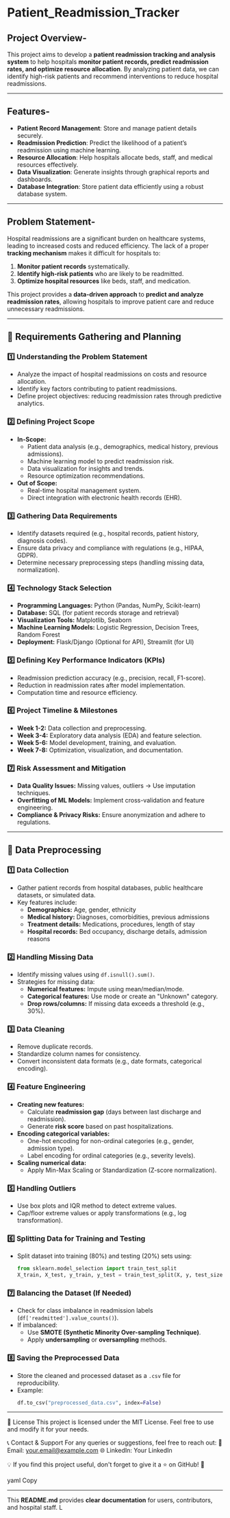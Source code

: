 # Patient_Readmission_Tracker 

## Project Overview-  
This project aims to develop a **patient readmission tracking and analysis system** to help hospitals **monitor patient records, predict readmission rates, and optimize resource allocation**. By analyzing patient data, we can identify high-risk patients and recommend interventions to reduce hospital readmissions.  

---

## Features-  
- **Patient Record Management**: Store and manage patient details securely.  
- **Readmission Prediction**: Predict the likelihood of a patient’s readmission using machine learning.  
- **Resource Allocation**: Help hospitals allocate beds, staff, and medical resources effectively.  
- **Data Visualization**: Generate insights through graphical reports and dashboards.  
- **Database Integration**: Store patient data efficiently using a robust database system.  

---

## Problem Statement-  
Hospital readmissions are a significant burden on healthcare systems, leading to increased costs and reduced efficiency. The lack of a proper **tracking mechanism** makes it difficult for hospitals to:  
1. **Monitor patient records** systematically.  
2. **Identify high-risk patients** who are likely to be readmitted.  
3. **Optimize hospital resources** like beds, staff, and medication.  

This project provides a **data-driven approach** to **predict and analyze readmission rates**, allowing hospitals to improve patient care and reduce unnecessary readmissions.  

---

## 📌 Requirements Gathering and Planning  

### 1️⃣ **Understanding the Problem Statement**  
- Analyze the impact of hospital readmissions on costs and resource allocation.  
- Identify key factors contributing to patient readmissions.  
- Define project objectives: reducing readmission rates through predictive analytics.  

### 2️⃣ **Defining Project Scope**  
- **In-Scope:**  
  - Patient data analysis (e.g., demographics, medical history, previous admissions).  
  - Machine learning model to predict readmission risk.  
  - Data visualization for insights and trends.  
  - Resource optimization recommendations.  
- **Out of Scope:**  
  - Real-time hospital management system.  
  - Direct integration with electronic health records (EHR).  

### 3️⃣ **Gathering Data Requirements**  
- Identify datasets required (e.g., hospital records, patient history, diagnosis codes).  
- Ensure data privacy and compliance with regulations (e.g., HIPAA, GDPR).  
- Determine necessary preprocessing steps (handling missing data, normalization).  

### 4️⃣ **Technology Stack Selection**  
- **Programming Languages:** Python (Pandas, NumPy, Scikit-learn)  
- **Database:** SQL (for patient records storage and retrieval)  
- **Visualization Tools:** Matplotlib, Seaborn  
- **Machine Learning Models:** Logistic Regression, Decision Trees, Random Forest  
- **Deployment:** Flask/Django (Optional for API), Streamlit (for UI)  

### 5️⃣ **Defining Key Performance Indicators (KPIs)**  
- Readmission prediction accuracy (e.g., precision, recall, F1-score).  
- Reduction in readmission rates after model implementation.  
- Computation time and resource efficiency.  

### 6️⃣ **Project Timeline & Milestones**  
- **Week 1-2:** Data collection and preprocessing.  
- **Week 3-4:** Exploratory data analysis (EDA) and feature selection.  
- **Week 5-6:** Model development, training, and evaluation.  
- **Week 7-8:** Optimization, visualization, and documentation.  

### 7️⃣ **Risk Assessment and Mitigation**  
- **Data Quality Issues:** Missing values, outliers → Use imputation techniques.  
- **Overfitting of ML Models:** Implement cross-validation and feature engineering.  
- **Compliance & Privacy Risks:** Ensure anonymization and adhere to regulations.  

---

## 🔄 Data Preprocessing  

### 1️⃣ **Data Collection**  
- Gather patient records from hospital databases, public healthcare datasets, or simulated data.  
- Key features include:  
  - **Demographics:** Age, gender, ethnicity  
  - **Medical history:** Diagnoses, comorbidities, previous admissions  
  - **Treatment details:** Medications, procedures, length of stay  
  - **Hospital records:** Bed occupancy, discharge details, admission reasons  

### 2️⃣ **Handling Missing Data**  
- Identify missing values using `df.isnull().sum()`.  
- Strategies for missing data:  
  - **Numerical features:** Impute using mean/median/mode.  
  - **Categorical features:** Use mode or create an "Unknown" category.  
  - **Drop rows/columns:** If missing data exceeds a threshold (e.g., 30%).  

### 3️⃣ **Data Cleaning**  
- Remove duplicate records.  
- Standardize column names for consistency.  
- Convert inconsistent data formats (e.g., date formats, categorical encoding).  

### 4️⃣ **Feature Engineering**  
- **Creating new features:**  
  - Calculate **readmission gap** (days between last discharge and readmission).  
  - Generate **risk score** based on past hospitalizations.  
- **Encoding categorical variables:**  
  - One-hot encoding for non-ordinal categories (e.g., gender, admission type).  
  - Label encoding for ordinal categories (e.g., severity levels).  
- **Scaling numerical data:**  
  - Apply Min-Max Scaling or Standardization (Z-score normalization).  

### 5️⃣ **Handling Outliers**  
- Use box plots and IQR method to detect extreme values.  
- Cap/floor extreme values or apply transformations (e.g., log transformation).  

### 6️⃣ **Splitting Data for Training and Testing**  
- Split dataset into training (80%) and testing (20%) sets using:  
  ```python
  from sklearn.model_selection import train_test_split
  X_train, X_test, y_train, y_test = train_test_split(X, y, test_size=0.2, random_state=42)
  ```
  
### 7️⃣ **Balancing the Dataset (If Needed)**  
- Check for class imbalance in readmission labels (`df['readmitted'].value_counts()`).  
- If imbalanced:  
  - Use **SMOTE (Synthetic Minority Over-sampling Technique)**.  
  - Apply **undersampling** or **oversampling** methods.  

### 8️⃣ **Saving the Preprocessed Data**  
- Store the cleaned and processed dataset as a `.csv` file for reproducibility.  
- Example:  
  ```python
  df.to_csv("preprocessed_data.csv", index=False)
  ```

---


📜 License
This project is licensed under the MIT License. Feel free to use and modify it for your needs.

📞 Contact & Support
For any queries or suggestions, feel free to reach out:
📧 Email: your.email@example.com
🌐 LinkedIn: Your LinkedIn

💡 If you find this project useful, don't forget to give it a ⭐ on GitHub! 🚀

yaml
Copy

---

This **README.md** provides **clear documentation** for users, contributors, and hospital staff. L
